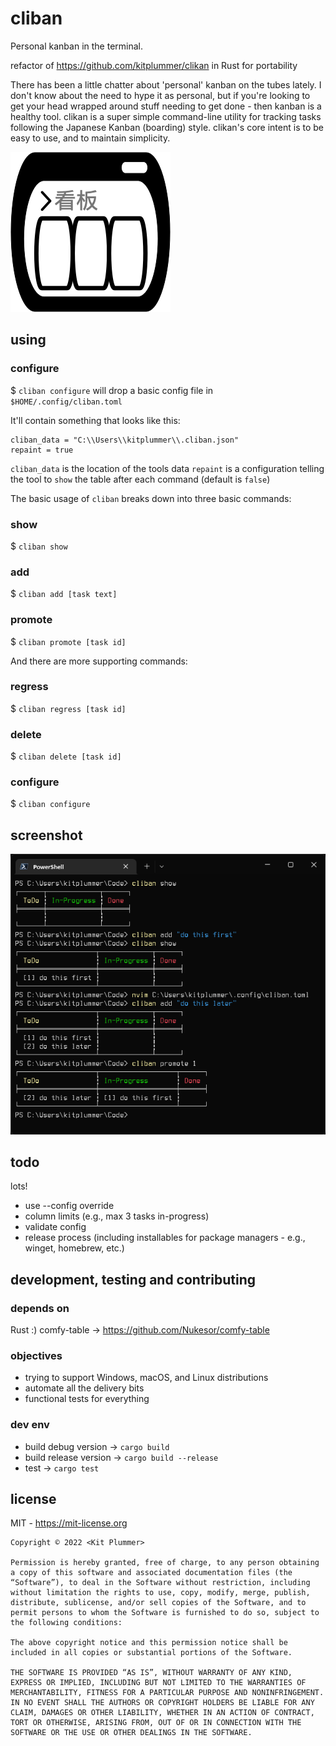 # cliban

Personal kanban in the terminal.

refactor of https://github.com/kitplummer/clikan in Rust for portability

There has been a little chatter about 'personal' kanban on the tubes lately.  I don't know about the need to hype it as personal, but if you're looking to get your head wrapped around stuff needing to get done - then kanban is a healthy tool.  clikan is a super simple command-line utility for tracking tasks following the Japanese Kanban (boarding) style.  clikan's core intent is to be easy to use, and to maintain simplicity.

![icon](docs/icon-256x256.png)

## using

### configure

$ `cliban configure` will drop a basic config file in `$HOME/.config/cliban.toml`

It'll contain something that looks like this:
```
cliban_data = "C:\\Users\\kitplummer\\.cliban.json"
repaint = true
```

`cliban_data` is the location of the tools data
`repaint` is a configuration telling the tool to `show` the table after each command (default is `false`)

The basic usage of `cliban` breaks down into three basic commands:

### show

$ `cliban show`

### add

$ `cliban add [task text]`

### promote

$ `cliban promote [task id]`

And there are more supporting commands:

### regress

$ `cliban regress [task id]`

### delete

$ `cliban delete [task id]`

### configure

$ `cliban configure`

## screenshot

![screenshot](docs/screenshot.png)
## todo

lots!

* use --config override
* column limits (e.g., max 3 tasks in-progress)
* validate config
* release process (including installables for package managers - e.g., winget, homebrew, etc.)

## development, testing and contributing

### depends on

Rust :)
comfy-table -> https://github.com/Nukesor/comfy-table
### objectives

* trying to support Windows, macOS, and Linux distributions
* automate all the delivery bits
* functional tests for everything

### dev env

* build debug version -> `cargo build`
* build release version -> `cargo build --release`
* test -> `cargo test`


## license

MIT - https://mit-license.org

```
Copyright © 2022 <Kit Plummer>

Permission is hereby granted, free of charge, to any person obtaining a copy of this software and associated documentation files (the “Software”), to deal in the Software without restriction, including without limitation the rights to use, copy, modify, merge, publish, distribute, sublicense, and/or sell copies of the Software, and to permit persons to whom the Software is furnished to do so, subject to the following conditions:

The above copyright notice and this permission notice shall be included in all copies or substantial portions of the Software.

THE SOFTWARE IS PROVIDED “AS IS”, WITHOUT WARRANTY OF ANY KIND, EXPRESS OR IMPLIED, INCLUDING BUT NOT LIMITED TO THE WARRANTIES OF MERCHANTABILITY, FITNESS FOR A PARTICULAR PURPOSE AND NONINFRINGEMENT. IN NO EVENT SHALL THE AUTHORS OR COPYRIGHT HOLDERS BE LIABLE FOR ANY CLAIM, DAMAGES OR OTHER LIABILITY, WHETHER IN AN ACTION OF CONTRACT, TORT OR OTHERWISE, ARISING FROM, OUT OF OR IN CONNECTION WITH THE SOFTWARE OR THE USE OR OTHER DEALINGS IN THE SOFTWARE.
```

